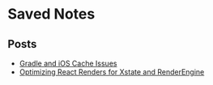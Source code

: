 # Saved Notes

##  Posts
- [Gradle and iOS Cache Issues](gradle_ios_cache_issues.md)
- [Optimizing React Renders for Xstate and RenderEngine](Optimize_Rendering_in_React_with_XState.md)

